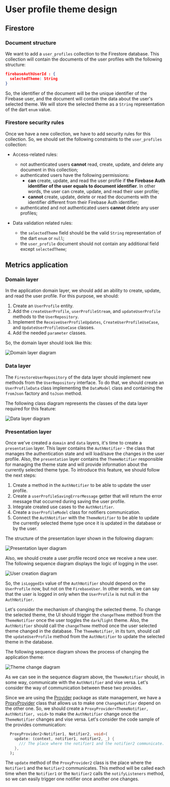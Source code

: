 # User profile theme design

## Firestore

### Document structure

We want to add a `user_profiles` collection to the Firestore database. This collection will contain the documents of the user profiles with the following structure: 

```json
firebaseAuthUserId : {
  selectedTheme: String
}
``` 


So, the identifier of the document will be the unique identifier of the Firebase user, and the document will contain the data about the user's selected theme. We will store the selected theme as a `String` representation of the dart `enum` value.

### Firestore security rules

Once we have a new collection, we have to add security rules for this collection. So, we should set the following constraints to the `user_profiles` collection: 


- Access-related rules: 
  - not authenticated users **cannot** read, create, update, and delete any document in this collection;
  - authenticated users have the following permissions: 
    - **can** create, update, and read the user profile if **the Firebase Auth identifier of the user equals to document identifier**. In other words, the user can create, update, and read their user profile;
    - **cannot** create, update, delete or read the documents with the identifier different from their Firebase Auth identifier;
  - authenticated and not authenticated users **cannot** delete any user profiles;

- Data validation related rules: 
  - the `selectedTheme` field should be the valid `String` representation of the dart `enum` or `null`;
  - the `user_profile` document should not contain any additional field except `selectedTheme`;


## Metrics application

### Domain layer

In the application domain layer, we should add an ability to create, update, and read the user profile. For this purpose, we should: 

1. Create an `UserProfile` entity.
2. Add the `createUserProfile`, `userProfileStream`, and `updateUserProfile` methods to the `UserRepository`.
3. Implement the `ReceiveUserProfileUpdates`, `CreateUserProfileUseCase`, and `UpdateUserProfileUseCase` classes.
4. Add the needed `parameter` classes.


So, the domain layer should look like this: 

![Domain layer diagram](http://www.plantuml.com/plantuml/proxy?cache=no&fmt=svg&src=https://raw.githubusercontent.com/platform-platform/monorepo/user_profile_design/metrics/web/docs/features/user_profile_theme/diagrams/user_profile_theme_domain_class.puml)

### Data layer

The `FirestoreUserRepository` of the data layer should implement new methods from the `UserRepository` interface. To do that, we should create an `UserProfileData` class implementing the `DataModel` class and containing the `fromJson` factory and `toJson` method.

The following class diagram represents the classes of the data layer required for this feature: 

![Data layer diagram](http://www.plantuml.com/plantuml/proxy?cache=no&fmt=svg&src=https://github.com/platform-platform/monorepo/raw/user_profile_design/metrics/web/docs/features/user_profile_theme/diagrams/user_profile_theme_data_class.puml)

### Presentation layer

Once we've created a `domain` and `data` layers, it's time to create a `presentation` layer. This layer contains the `AuthNotifier` - the class that manages the authentication state and will load/save the changes in the user profile. Also, the `presentation` layer contains the `ThemeNotifier` responsible for managing the theme state and will provide information about the currently selected theme type. To introduce this feature, we should follow the next steps: 

1. Create a method in the `AuthNotifier` to be able to update the user profile.
2. Create a `userProfileSavingErrorMessage` getter that will return the error message that occurred during saving the user profile.
3. Integrate created use cases to the `AuthNotifier`. 
4. Create a `UserProfileModel` class for notifiers communication.
5. Connect the `AuthNotifier` with the `ThemeNotifier` to be able to update the currently selected theme type once it is updated in the database or by the user.


The structure of the presentation layer shown in the following diagram: 

![Presentation layer diagram](http://www.plantuml.com/plantuml/proxy?cache=no&fmt=svg&src=https://github.com/platform-platform/monorepo/raw/user_profile_design/metrics/web/docs/features/user_profile_theme/diagrams/user_profile_theme_presentation_class.puml)

Also, we should create a user profile record once we receive a new user. The following sequence diagram displays the logic of logging in the user.

![User creation diagram](http://www.plantuml.com/plantuml/proxy?cache=no&fmt=svg&src=https://github.com/platform-platform/monorepo/raw/user_profile_design/metrics/web/docs/features/user_profile_theme/diagrams/user_profile_creation_sequence.puml)

So, the `isLoggedIn` value of the `AuthNotifier` should depend on the `UserProfile` now, but not on the `FirebaseUser`. In other words, we can say that the user is logged in only when the `UserProfile` is nut null in the `AuthNotifier`.

Let's consider the mechanism of changing the selected theme. To change the selected theme, the UI should trigger the `changeTheme` method from the `ThemeNotifier` once the user toggles the `dark`/`light` theme. Also, the `AuthNotifier` should call the `changeTheme` method once the user selected theme changed in the database. The `ThemeNotifier`, in its turn, should call the `updateUserProfile` method from the `AuthNotifier` to update the selected theme in the database.

The following sequence diagram shows the process of changing the application theme: 

![Theme change diagram](http://www.plantuml.com/plantuml/proxy?cache=no&fmt=svg&src=https://github.com/platform-platform/monorepo/raw/user_profile_design/metrics/web/docs/features/user_profile_theme/diagrams/user_profile_theme_presentation_sequence.puml)

As we can see in the sequence diagram above, the `ThemeNotifier` should, in some way, communicate with the `AuthNotifier` and vise versa. Let's consider the way of communication between these two provides. 

Since we are using the [Provider](https://pub.dev/packages/provider) package as state management, we have a [ProxyProvider](https://pub.dev/documentation/provider/latest/provider/ProxyProvider-class.html) class that allows us to make one `ChangeNotifier` depend on the other one. So, we should create a `ProxyProvider<ThemeNotifier, AuthNotifier, void>` to make the `AuthNotifier` change once the `ThemeNotifier` changes and vise versa. Let's consider the code sample of the provides communication: 


```dart
  ProxyProvider2<Notifier1, Notifier2, void>(
    update: (context, notifier1, notifier2, _) {
      /// The place where the notifier1 and the notifier2 communicate.
    },
  );
```


The `update` method of the `ProxyProvider2` class is the place where the `Notifier1` and the `Notifier2` communicates. This method will be called each time when the `Notifier1` or the `Notifier2` calls the `notifyListeners` method, so we can easily trigger one notifier once another one changes.


